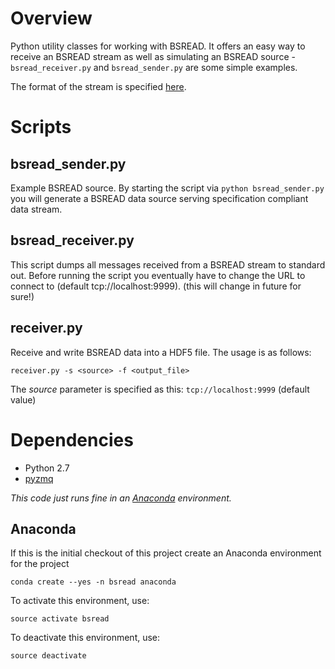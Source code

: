# Overview
Python utility classes for working with BSREAD. 
It offers an easy way to receive an BSREAD stream as well as simulating an BSREAD source - `bsread_receiver.py` 
and `bsread_sender.py` are some simple examples.

The format of the stream is specified
[here](https://docs.google.com/document/d/1BynCjz5Ax-onDW0y8PVQnYmSssb6fAyHkdDl1zh21yY/edit#heading=h.ugxijco36cap).

# Scripts
## bsread_sender.py
Example BSREAD source. By starting the script via `python bsread_sender.py` you will generate a BSREAD data source serving
specification compliant data stream.

## bsread_receiver.py
This script dumps all messages received from a BSREAD stream to standard out.
Before running the script you eventually have to change the URL to connect to (default tcp://localhost:9999). 
(this will change in future for sure!)


## receiver.py
Receive and write BSREAD data into a HDF5 file. The usage is as follows:

```
receiver.py -s <source> -f <output_file>
```

The _source_ parameter is specified as this: `tcp://localhost:9999` (default value)

# Dependencies

* Python 2.7
* [pyzmq](http://zeromq.github.io/pyzmq/)

*This code just runs fine in an [Anaconda](http://continuum.io/downloads) environment.*

## Anaconda

If this is the initial checkout of this project create an Anaconda environment for the project

```
conda create --yes -n bsread anaconda
```

To activate this environment, use:

```
source activate bsread
```

To deactivate this environment, use:

```
source deactivate
```

